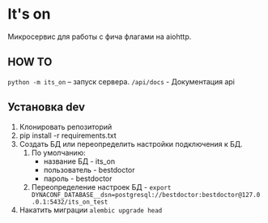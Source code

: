 It's on
=======

Микросервис для работы с фича флагами на aiohttp.

HOW TO
------

`python -m its_on` – запуск сервера.
`/api/docs` - Документация api


Установка dev
------

1. Клонировать репозиторий
2. pip install -r requirements.txt
3. Создать БД или переопределить настройки подключения к БД.
    1. По умолчанию:
        - название БД - its_on
        - пользователь - bestdoctor
        - пароль - bestdoctor
    2. Переопределение настроек БД - `export DYNACONF_DATABASE__dsn=postgresql://bestdoctor:bestdoctor@127.0.0.1:5432/its_on_test`
4. Накатить миграции `alembic upgrade head`
